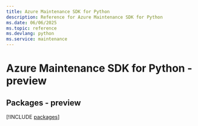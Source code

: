 ```yaml
---
title: Azure Maintenance SDK for Python
description: Reference for Azure Maintenance SDK for Python
ms.date: 06/06/2025
ms.topic: reference
ms.devlang: python
ms.service: maintenance
---
```

# Azure Maintenance SDK for Python - preview
## Packages - preview
[!INCLUDE [packages](maintenance-index.md)]